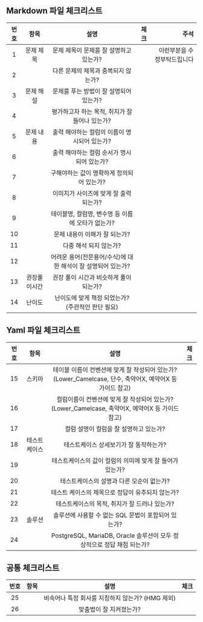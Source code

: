 ## Markdown 파일 체크리스트
| 번호 |     항목     |                              설명                              | 체크 | 주석 |
|:----:|:------------:|:--------------------------------------------------------------:|:----:|-----:|
|   1  |   문제 제목  | 문제 제목이 문제를 잘 설명하고   있는가?                       |        | 이런부분을 수정부탁드립니다|
|   2  |              | 다른 문제의 제목과 중복되지 않는가?                            |    ||
|   3  |   문제 해설  | 문제를 푸는 방법이 잘 설명되어   있는가?                       |      ||
|   4  |              | 평가하고자 하는 목적, 취지가 잘   들어나 있는가?               |      ||
|   5  |   문제 내용  | 출력 해야하는 컬럼의 이름이 명시되어   있는가?                 |     ||
|   6  |              | 출력 해야하는 컬럼 순서가 명시되어   있는가?                   |      ||
|   7  |              | 구해야하는 값이 명확하게 정의되어   있는가?                    |      ||
|   8  |              | 이미지가 사이즈에 맞게 잘 출력되는가?                          |      ||
|   9  |              | 테이블명, 컬럼명, 변수명 등 이름에   오타가 없는가?            |      ||
|  10  |              | 문제 내용이 이해가 잘 되는가?                                  |      ||
|  11  |              | 다중 해석 되지 않는가?                                         |      ||
|  12  |              | 어려운 용어(전문용어/수식)에 대한   해석이 잘 설명되어 있는가? |      ||
|  13  | 권장풀이시간 | 권장 풀이 시간과 비슷하게 풀이   되는가?                       |      ||
|  14  |    난이도    | 난이도에 맞게 책정 되었는가?   (주관적인 판단 필요)            |      ||

## Yaml 파일 체크리스트
| 번호 |              항목             |                                                       설명                                                      | 체크 |
|:----:|:-----------------------------:|:---------------------------------------------------------------------------------------------------------------:|:----:|
|  15  |             스키마            | 테이블 이름이 컨벤션에 맞게   잘 작성되어 있는가?      <br>(Lower_Camelcase, 단수, 축약어X, 예약어X 등 가이드 참고) |      |
|  16  |                               | 컬럼이름이   컨벤션에 맞게 잘 작성되어 있는가?     <br> (Lower_Camelcase, 축약어X, 예약어X 등 가이드 참고)          |      |
|  17  |                               | 컬럼 설명이 컬럼을 잘 설명하고   있는가?                                                                        |      |
|  18  |      테스트케이스              | 테스트케이스 상세보기가 잘 동작하는가?                                                                          |      |
|  19  |                               | 테스트케이스의 값이 컬럼의 의미에 맞게   잘 들어가 있는가?                                                      |      |
|  20  |                               | 테스트케이스의 설명과 다른 모순이   없는가?                                                                     |      |
|  21  |                               | 테스트 케이스의 제목으로 정답이   유추되지 않는가?                                                              |      |
|  22  |                               | 테스트케이스의 목적, 취지가 잘 드러나   있는가?                                                                 |      |
|  23  |             솔루션            | 솔루션에 사용할 수 없는 SQL 문법이   포함되어 있는가?                                                           |      |
|  24  |                               | PostgreSQL, MariaDB,   Oracle 솔루션이 모두 정상적으로 정답 채점 되는가?                                        |      |

## 공통 체크리스트
| 번호 | 항목 |                            설명                            | 체크 |
|:----:|:----:|:----------------------------------------------------------:|:----:|
|  25  |  　  | 비속어나 특정 회사를 지칭하지 않는가? (HMG 제외) |      |
|  26  |      | 맞춤법이 잘 지켜졌는가?                                    |      |
